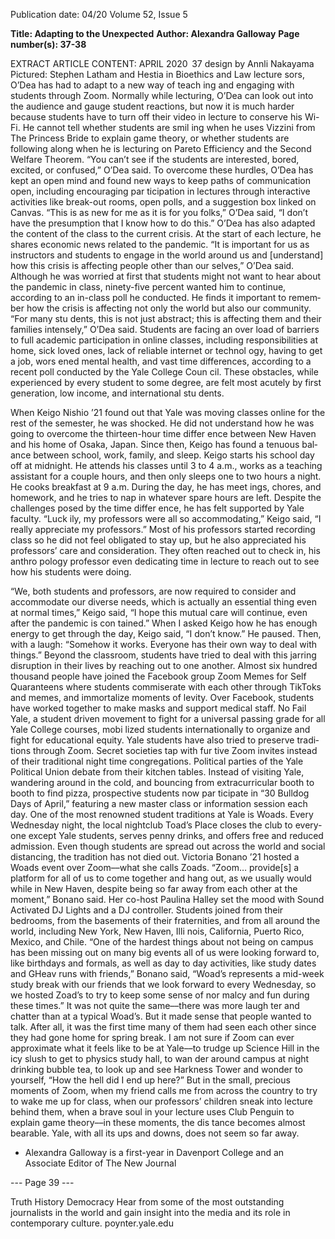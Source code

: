 Publication date: 04/20
Volume 52, Issue 5

**Title: Adapting to the Unexpected**
**Author: Alexandra Galloway**
**Page number(s): 37-38**

EXTRACT ARTICLE CONTENT:
APRIL 2020
 37
design by Annli Nakayama
Pictured: Stephen Latham and Hestia in Bioethics and Law lecture
sors, O’Dea has had to adapt to a new way of teach­
ing and engaging with students through Zoom. 
Normally while lecturing, O’Dea can look out 
into the audience and gauge student reactions, 
but now it is much harder because students have 
to turn off their video in lecture to conserve his 
Wi-Fi. He cannot tell whether students are smil­
ing when he uses Vizzini from The Princess Bride 
to explain game theory, or whether students are 
following along when he is lecturing on Pareto 
Efficiency and the Second Welfare Theorem. 
“You can’t see if the students are interested, 
bored, excited, or confused,” O’Dea said. 
To overcome these hurdles, O’Dea has kept an 
open mind and found new ways to keep paths of 
communication open, including encouraging par­
ticipation in lectures through interactive activities 
like break-out rooms, open polls, and a suggestion 
box linked on Canvas. “This is as new for me as 
it is for you folks,” O’Dea said, “I don’t have the 
presumption that I know how to do this.” 
O’Dea has also adapted the content of the class 
to the current crisis. At the start of each lecture, he 
shares economic news related to the pandemic. “It 
is important for us as instructors and students to 
engage in the world around us and [understand] 
how this crisis is affecting people other than our­
selves,” O’Dea said.
Although he was worried at first that students 
might not want to hear about the pandemic in 
class, ninety-five percent wanted 
him to continue, according to 
an in-class poll he conducted. 
He finds it important to remem­
ber how the crisis is affecting 
not only the world but also our 
community. “For many stu­
dents, this is not just abstract; 
this is affecting them and their 
families intensely,” O’Dea said. 
Students are facing an over­
load of barriers to full academic 
participation in online classes, 
including 
responsibilities 
at 
home, sick loved ones, lack of 
reliable internet or technol­
ogy, having to get a job, wors­
ened mental health, and vast 
time differences, according to a 
recent poll conducted by the Yale College Coun­
cil. These obstacles, while experienced by every 
student to some degree, are felt most acutely by 
first generation, low income, and international stu­
dents. 


When Keigo Nishio ’21 found out that Yale was 
moving classes online for the rest of the semester, 
he was shocked. He did not understand how he was 
going to overcome the thirteen-hour time differ­
ence between New Haven and his home of Osaka, 
Japan. Since then, Keigo has found a tenuous bal­
ance between school, work, family, and sleep. 
Keigo starts his school day off at midnight. He 
attends his classes until 3 to 4 a.m., works as a 
teaching assistant for a couple hours, and then 
only sleeps one to two hours a night. He cooks 
breakfast at 9 a.m. During the day, he has meet­
ings, chores, and homework, and he tries to nap in 
whatever spare hours are left. 
Despite the challenges posed by the time differ­
ence, he has felt supported by Yale faculty. “Luck­
ily, my professors were all so accommodating,” 
Keigo said, “I really appreciate my professors.” 
Most of his professors started recording class so 
he did not feel obligated to stay up, but he also 
appreciated his professors’ care and consideration. 
They often reached out to check in, his anthro­
pology professor even dedicating time in lecture to 
reach out to see how his students were doing. 


“We, both students and professors, are now 
required to consider and accommodate our diverse 
needs, which is actually an essential thing even at 
normal times,” Keigo said, “I hope this mutual 
care will continue, even after the pandemic is con­
tained.”
When I asked Keigo how he has enough energy 
to get through the day, Keigo said, “I don’t know.” 
He paused. Then, with a laugh: “Somehow it 
works. Everyone has their own way to deal with 
things.” 
Beyond the classroom, students have tried to 
deal with this jarring disruption in their lives by 
reaching out to one another. Almost six hundred 
thousand people have joined the Facebook group 
Zoom Memes for Self Quaranteens where students 
commiserate with each other through TikToks and 
memes, and immortalize moments of levity. Over 
Facebook, students have worked together to make 
masks and support medical staff. No Fail Yale, a 
student driven movement to fight for a universal 
passing grade for all Yale College courses, mobi­
lized students internationally to organize and fight 
for educational equity. 
Yale students have also tried to preserve tradi­
tions through Zoom. Secret societies tap with fur­
tive Zoom invites instead of their traditional night­
time congregations. Political parties of the Yale 
Political Union debate from their kitchen tables. 
Instead of visiting Yale, wandering around in the 
cold, and bouncing from extracurricular booth to 
booth to find pizza, prospective students now par­
ticipate in “30 Bulldog Days of April,” featuring a 
new master class or information session each day. 
One of the most renowned student traditions at 
Yale is Woads. Every Wednesday night, the local 
nightclub Toad’s Place closes the club to every­
one except Yale students, serves penny drinks, and 
offers free and reduced admission. Even though 
students are spread out across the world and social 
distancing, the tradition has not died out. 
Victoria Bonano ’21 hosted a Woads event over 
Zoom––what she calls Zoads. “Zoom… provide[s] 
a platform for all of us to come together and hang 
out, as we usually would while in New Haven, 
despite being so far away from each other at the 
moment,” Bonano said. 
Her co-host Paulina Halley set the mood with 
Sound Activated DJ Lights and a DJ controller. 
Students joined from their bedrooms, from the 
basements of their fraternities, and from all around 
the world, including New York, New Haven, Illi­
nois, California, Puerto Rico, Mexico, and Chile. 
“One of the hardest things about not being on 
campus has been missing out on many big events 
all of us were looking forward to, like birthdays and 
formals, as well as day to day activities, like study 
dates and GHeav runs with friends,” Bonano said, 
“Woad’s represents a mid-week study break with our 
friends that we look forward to every Wednesday, so 
we hosted Zoad’s to try to keep some sense of nor­
malcy and fun during these times.”
It was not quite the same––there was more laugh­
ter and chatter than at a typical Woad’s. But it made 
sense that people wanted to talk. After all, it was the 
first time many of them had seen each other since 
they had gone home for spring break.
I am not sure if Zoom can ever approximate what 
it feels like to be at Yale––to trudge up Science Hill 
in the icy slush to get to physics study hall, to wan­
der around campus at night drinking bubble tea, 
to look up and see Harkness Tower and wonder to 
yourself, “How the hell did I end up here?” 
But in the small, precious moments of Zoom, 
when my friend calls me from across the country 
to try to wake me up for class, when our professors’ 
children sneak into lecture behind them, when a 
brave soul in your lecture uses Club Penguin to 
explain game theory––in these moments, the dis­
tance becomes almost bearable. Yale, with all its 
ups and downs, does not seem so far away.  
- Alexandra Galloway is a first-year
in Davenport College and an
Associate Editor of The New
Journal



--- Page 39 ---

Truth
History
Democracy
Hear from some of the most outstanding 
journalists in the world and gain insight into 
the media and its role in contemporary culture.
poynter.yale.edu